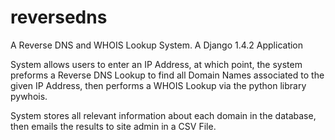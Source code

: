 reversedns
==========

A Reverse DNS and WHOIS Lookup System. A Django 1.4.2 Application

System allows users to enter an IP Address, at which point, the system preforms a Reverse DNS Lookup to find all Domain
Names associated to the given IP Address, then performs a WHOIS Lookup via the python library pywhois.

System stores all relevant information about each domain in the database, then emails the results to site admin in a CSV
File.
